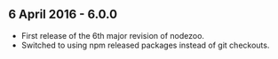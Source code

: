6 April 2016 - 6.0.0
 ---
 * First release of the 6th major revision of nodezoo.
 * Switched to using npm released packages instead of git checkouts.
